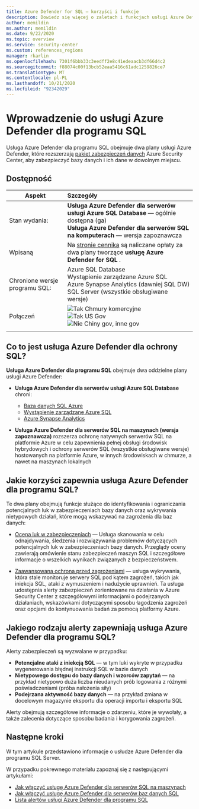 ```yaml
---
title: Azure Defender for SQL — korzyści i funkcje
description: Dowiedz się więcej o zaletach i funkcjach usługi Azure Defender dla programu SQL Server.
author: memildin
ms.author: memildin
ms.date: 9/22/2020
ms.topic: overview
ms.service: security-center
ms.custom: references_regions
manager: rkarlin
ms.openlocfilehash: 7301f6bbb33c3eedff2e8c41edeaacb3df66d4c2
ms.sourcegitcommit: f88074c00f13bcb52eaa5416c61adc1259826ce7
ms.translationtype: MT
ms.contentlocale: pl-PL
ms.lasthandoff: 10/21/2020
ms.locfileid: "92342029"
---
```

# <a name="introduction-to-azure-defender-for-sql"></a>Wprowadzenie do usługi Azure Defender dla programu SQL

Usługa Azure Defender dla programu SQL obejmuje dwa plany usługi Azure Defender, które rozszerzają [pakiet zabezpieczeń danych](../azure-sql/database/azure-defender-for-sql.md) Azure Security Center, aby zabezpieczyć bazy danych i ich dane w dowolnym miejscu. 

## <a name="availability"></a>Dostępność

|Aspekt|Szczegóły|
|----|:----|
|Stan wydania:|**Usługa Azure Defender dla serwerów usługi Azure SQL Database** — ogólnie dostępna (ga)<br>**Usługa Azure Defender dla serwerów SQL na komputerach** — wersja zapoznawcza|
|Wpisaną|Na [stronie cennika](security-center-pricing.md) są naliczane opłaty za dwa plany tworzące **usługę Azure Defender for SQL** .|
|Chronione wersje programu SQL:|Azure SQL Database <br>Wystąpienie zarządzane Azure SQL<br>Azure Synapse Analytics (dawniej SQL DW)<br>SQL Server (wszystkie obsługiwane wersje)|
|Połączeń|![Tak](./media/icons/yes-icon.png) Chmury komercyjne<br>![Tak](./media/icons/yes-icon.png) US Gov<br>![Nie](./media/icons/no-icon.png) Chiny gov, inne gov|
|||

## <a name="what-does-azure-defender-for-sql-protect"></a>Co to jest usługa Azure Defender dla ochrony SQL?

**Usługa Azure Defender dla programu SQL** obejmuje dwa oddzielne plany usługi Azure Defender:

- **Usługa Azure Defender dla serwerów usługi Azure SQL Database** chroni:
  - [Baza danych SQL Azure](../azure-sql/database/sql-database-paas-overview.md)
  - [Wystąpienie zarządzane Azure SQL](../azure-sql/managed-instance/sql-managed-instance-paas-overview.md)
  - [Azure Synapse Analytics](../synapse-analytics/sql-data-warehouse/sql-data-warehouse-overview-what-is.md)

- **Usługa Azure Defender dla serwerów SQL na maszynach (wersja zapoznawcza)** rozszerza ochronę natywnych serwerów SQL na platformie Azure w celu zapewnienia pełnej obsługi środowisk hybrydowych i ochrony serwerów SQL (wszystkie obsługiwane wersje) hostowanych na platformie Azure, w innych środowiskach w chmurze, a nawet na maszynach lokalnych


## <a name="what-are-the-benefits-of-azure-defender-for-sql"></a>Jakie korzyści zapewnia usługa Azure Defender dla programu SQL?

Te dwa plany obejmują funkcje służące do identyfikowania i ograniczania potencjalnych luk w zabezpieczeniach bazy danych oraz wykrywania nietypowych działań, które mogą wskazywać na zagrożenia dla baz danych:

- [Ocena luk w zabezpieczeniach](../azure-sql/database/sql-vulnerability-assessment.md) — Usługa skanowania w celu odnajdywania, śledzenia i rozwiązywania problemów dotyczących potencjalnych luk w zabezpieczeniach bazy danych. Przeglądy oceny zawierają omówienie stanu zabezpieczeń maszyn SQL i szczegółowe informacje o wszelkich wynikach związanych z bezpieczeństwem.

- [Zaawansowana ochrona przed zagrożeniami](../azure-sql/database/threat-detection-overview.md) — usługa wykrywania, która stale monitoruje serwery SQL pod kątem zagrożeń, takich jak iniekcja SQL, ataki z wymuszeniem i nadużycie uprawnień. Ta usługa udostępnia alerty zabezpieczeń zorientowane na działania w Azure Security Center z szczegółowymi informacjami o podejrzanych działaniach, wskazówkami dotyczącymi sposobu łagodzenia zagrożeń oraz opcjami do kontynuowania badań za pomocą platformy Azure.


## <a name="what-kind-of-alerts-does-azure-defender-for-sql-provide"></a>Jakiego rodzaju alerty zapewniają usługa Azure Defender dla programu SQL?

Alerty zabezpieczeń są wyzwalane w przypadku:

- **Potencjalne ataki z iniekcją SQL** — w tym luki wykryte w przypadku wygenerowania błędnej instrukcji SQL w bazie danych
- **Nietypowego dostępu do bazy danych i wzorców zapytań** — na przykład nietypowo duża liczba nieudanych prób logowania z różnymi poświadczeniami (próba nałożenia siły)
- **Podejrzana aktywność bazy danych** — na przykład zmiana w docelowym magazynie eksportu dla operacji importu i eksportu SQL

Alerty obejmują szczegółowe informacje o zdarzeniu, które je wywołały, a także zalecenia dotyczące sposobu badania i korygowania zagrożeń.



## <a name="next-steps"></a>Następne kroki

W tym artykule przedstawiono informacje o usłudze Azure Defender dla programu SQL Server.

W przypadku pokrewnego materiału zapoznaj się z następującymi artykułami: 

- [Jak włączyć usługę Azure Defender dla serwerów SQL na maszynach](defender-for-sql-usage.md)
- [Jak włączyć usługę Azure Defender dla serwerów baz danych SQL](../azure-sql/database/azure-defender-for-sql.md)
- [Lista alertów usługi Azure Defender dla programu SQL](alerts-reference.md#alerts-sql-db-and-warehouse)